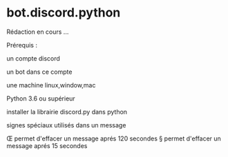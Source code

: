 # bot.discord.python

Rédaction en cours ...

Prérequis :

un compte discord

un bot dans ce compte

une machine linux,window,mac

Python 3.6 ou supérieur

installer la librairie discord.py dans python

signes spéciaux utilisés dans un message

Œ permet d'effacer un message aprés 120 secondes
§ permet d'effacer un message aprés 15 secondes
